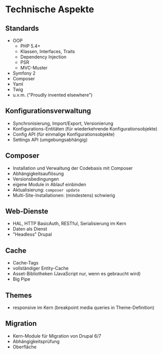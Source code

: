 # Technische Aspekte

## Standards

* OOP
    * PHP 5.4+
    * Klassen, Interfaces, Traits
    * Dependency Injection
    * PSR
    * MVC-Muster
* Symfony 2
* Composer
* Yaml
* Twig
* u.v.m. ("Proudly invented elsewhere")


## Konfigurationsverwaltung

* Synchronisierung, Import/Export, Versionierung
* Konfigurations-Entitäten (für wiederkehrende Konfigurationsobjekte)
* Config API (für einmalige Konfigurationsobjekte)
* Settings API (umgebungsabhängig)


## Composer

* Installation und Verwaltung der Codebasis mit Composer
* Abhängigkeitsauflösung
* Versionsbedingungen
* eigene Module in Ablauf einbinden
* Aktualisierung: `composer update`
* Multi-Site-Installationen: (mindestens) schwierig


## Web-Dienste

* HAL, HTTP BasicAuth, RESTful, Serialisierung im Kern
* Daten als Dienst
* "Headless" Drupal


## Cache

* Cache-Tags
* vollständiger Entity-Cache
* Asset-Bibliotheken (JavaScript nur, wenn es gebraucht wird)
* Big Pipe


## Themes

* responsive im Kern (breakpoint media queries in Theme-Definition)


## Migration

* Kern-Module für Migration von Drupal 6/7
* Abhängigkeitsprüfung
* Oberfläche

